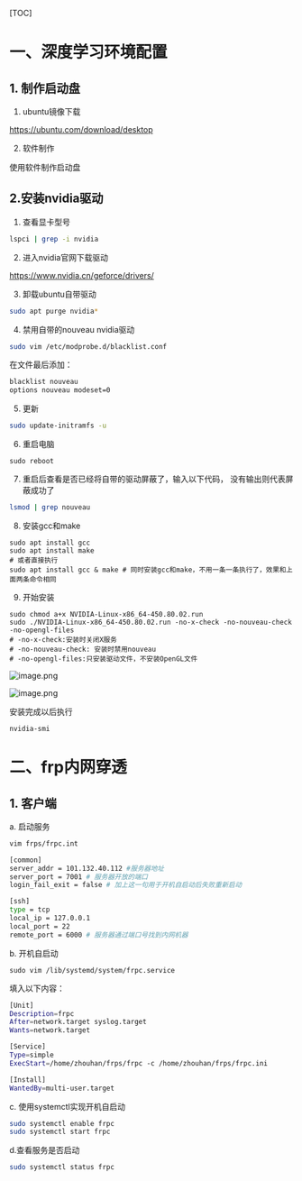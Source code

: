 [TOC]



# 一、深度学习环境配置

## 1. 制作启动盘

1. ubuntu镜像下载

https://ubuntu.com/download/desktop

2. 软件制作

使用软件制作启动盘

## 2.安装nvidia驱动

1. 查看显卡型号

```bash
lspci | grep -i nvidia
```

2. 进入nvidia官网下载驱动

https://www.nvidia.cn/geforce/drivers/

3. 卸载ubuntu自带驱动

```bash
sudo apt purge nvidia*
```

4. 禁用自带的nouveau nvidia驱动

```bash
sudo vim /etc/modprobe.d/blacklist.conf
```

在文件最后添加：

```bash
blacklist nouveau  
options nouveau modeset=0 
```

5. 更新

```bash
sudo update-initramfs -u
```

6. 重启电脑

```
sudo reboot
```

7. 重启后查看是否已经将自带的驱动屏蔽了，输入以下代码， 没有输出则代表屏蔽成功了

```bash
lsmod | grep nouveau
```

8. 安装gcc和make

```
sudo apt install gcc 
sudo apt install make
# 或者直接执行
sudo apt install gcc & make # 同时安装gcc和make，不用一条一条执行了，效果和上面两条命令相同
```

9. 开始安装

```
sudo chmod a+x NVIDIA-Linux-x86_64-450.80.02.run
sudo ./NVIDIA-Linux-x86_64-450.80.02.run -no-x-check -no-nouveau-check -no-opengl-files
# -no-x-check:安装时关闭X服务
# -no-nouveau-check: 安装时禁用nouveau
# -no-opengl-files:只安装驱动文件，不安装OpenGL文件
```

![image.png](http://www.mlzhilu.com/upload/2020/11/image-aab9f3d76fbe4c7293696e3dcb3c1b2b.png)

![image.png](http://www.mlzhilu.com/upload/2020/11/image-3629793f1cfa4ce096618e978b908577.png)

安装完成以后执行

```
nvidia-smi
```

# 二、frp内网穿透

## 1. 客户端

a. 启动服务

```bash
vim frps/frpc.int
```

```bash
[common]
server_addr = 101.132.40.112 #服务器地址
server_port = 7001 # 服务器开放的端口
login_fail_exit = false # 加上这一句用于开机自启动后失败重新启动

[ssh]
type = tcp
local_ip = 127.0.0.1
local_port = 22
remote_port = 6000 # 服务器通过端口号找到内网机器
```

b. 开机自启动

```
sudo vim /lib/systemd/system/frpc.service
```

填入以下内容：

```bash
[Unit]
Description=frpc
After=network.target syslog.target
Wants=network.target

[Service]
Type=simple
ExecStart=/home/zhouhan/frps/frpc -c /home/zhouhan/frps/frpc.ini

[Install]
WantedBy=multi-user.target
```

c. 使用systemctl实现开机自启动

```bash
sudo systemctl enable frpc
sudo systemctl start frpc
```

d.查看服务是否启动

```bash
sudo systemctl status frpc
```

